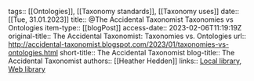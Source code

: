 tags:: [[Ontologies]], [[Taxonomy standards]], [[Taxonomy uses]]
date:: [[Tue, 31.01.2023]]
title:: @The Accidental Taxonomist Taxonomies vs Ontologies
item-type:: [[blogPost]]
access-date:: 2023-02-06T11:19:19Z
original-title:: The Accidental Taxonomist: Taxonomies vs. Ontologies
url:: http://accidental-taxonomist.blogspot.com/2023/01/taxonomies-vs-ontologies.html
short-title:: The Accidental Taxonomist
blog-title:: The Accidental Taxonomist
authors:: [[Heather Hedden]]
links:: [Local library](zotero://select/library/items/HCZFB4XZ), [Web library](https://www.zotero.org/users/6520516/items/HCZFB4XZ)
